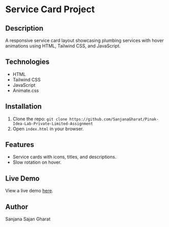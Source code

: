 # Service Card Project

## Description
A responsive service card layout showcasing plumbing services with hover animations using HTML, Tailwind CSS, and JavaScript.

## Technologies
- HTML
- Tailwind CSS
- JavaScript
- Animate.css

## Installation
1. Clone the repo: `git clone https://github.com/SanjanaGharat/Pinak-Idea-Lab-Private-Limited-Assignment`
2. Open `index.html` in your browser.

## Features
- Service cards with icons, titles, and descriptions.
- Slow rotation on hover.

## Live Demo
View a live demo [here](https://sanjanagharat.github.io/Pinak-Idea-Lab-Private-Limited-Assignment/).

## Author
Sanjana Sajan Gharat
